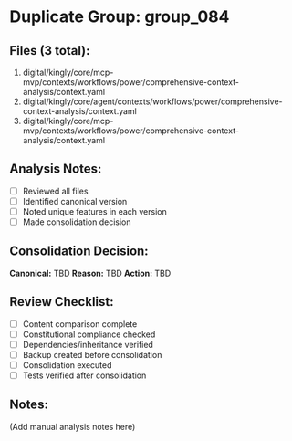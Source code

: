 # Duplicate Group: group_084

## Files (3 total):
1. digital/kingly/core/mcp-mvp/contexts/workflows/power/comprehensive-context-analysis/context.yaml
2. digital/kingly/core/agent/contexts/workflows/power/comprehensive-context-analysis/context.yaml
3. digital/kingly/core/mcp-mvp/contexts/workflows/power/comprehensive-context-analysis/context.yaml

## Analysis Notes:
- [ ] Reviewed all files
- [ ] Identified canonical version
- [ ] Noted unique features in each version
- [ ] Made consolidation decision

## Consolidation Decision:
**Canonical:** TBD
**Reason:** TBD
**Action:** TBD

## Review Checklist:
- [ ] Content comparison complete
- [ ] Constitutional compliance checked
- [ ] Dependencies/inheritance verified
- [ ] Backup created before consolidation
- [ ] Consolidation executed
- [ ] Tests verified after consolidation

## Notes:
(Add manual analysis notes here)
